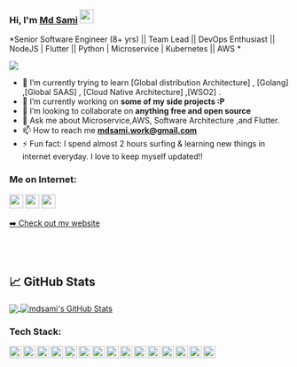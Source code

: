 ### Hi, I'm [Md Sami](https://mdsami.github.io/) <img src="https://media.giphy.com/media/hvRJCLFzcasrR4ia7z/giphy.gif" width="25px">

*Senior Software Engineer (8+ yrs) || Team Lead || DevOps Enthusiast || NodeJS | Flutter || Python | Microservice | Kubernetes || AWS *


![](https://komarev.com/ghpvc/?username=mdsami&color=brightgreen&style=flat)

- 🌱 I’m currently trying to learn [Global distribution Architecture] , [Golang] ,[Global SAAS] , [Cloud Native Architecture] ,[WSO2] .
- 🔭 I’m currently working on **some of my side projects :P**
- 👯 I’m looking to collaborate on **anything free and open source**
- 💬 Ask me about Microservice,AWS, Software Architecture ,and Flutter.
- 📫 How to reach me **mdsami.work@gmail.com**
- ⚡ Fun fact: I spend almost 2 hours surfing & learning new things in internet everyday. I love to keep myself updated!!

### Me on Internet:

<p><a href="https://twitter.com/mdsami5"><img src="https://img.shields.io/badge/twitter-%231DA1F2.svg?&style=for-the-badge&logo=twitter&logoColor=white" height=25></a> <a href="https://www.linkedin.com/in/mdsami55/"><img src="https://img.shields.io/badge/linkedin-%230077B5.svg?&style=for-the-badge&logo=linkedin&logoColor=white" height=25></a> <a href="https://www.instagram.com/mdsami5/"><img src="https://img.shields.io/badge/instagram-%23E4405F.svg?&style=for-the-badge&logo=instagram&logoColor=white" height=25></a> 
<p><a href="https://mdsami.me">➡️ Check out my website</a></p>
<br />
<br />

## &#x1f4c8; GitHub Stats

<a href="https://github.com/mdsami/mdsami">
  <img align="center" src="https://github-readme-stats.vercel.app/api/top-langs/?username=mdsami&hide=java,html&title_color=ffffff&text_color=c9cacc&icon_color=2bbc8a&bg_color=1d1f21" />
</a>
<a href="https://github.com/mdsami/mdsami">
  <img align="center" src="https://github-readme-stats.vercel.app/api?username=mdsami&show_icons=true&line_height=27&count_private=true&title_color=ffffff&text_color=c9cacc&icon_color=2bbc8a&bg_color=1d1f21" alt="mdsami's GitHub Stats" />
</a>


### Tech Stack:
<img align="left" alt="mdsami | pub" width="22px" src="https://cdn.jsdelivr.net/npm/simple-icons@v3/icons/docker.svg" />
<img align="left" alt="mdsami | pub" width="22px" src="https://cdn.jsdelivr.net/npm/simple-icons@v3/icons/amazonaws.svg" />
<img align="left" alt="mdsami | pub" width="22px" src="https://simpleicons.org/icons/nodedotjs.svg" />
<img align="left" alt="mdsami | pub" width="22px" src="https://cdn.jsdelivr.net/npm/simple-icons@v3/icons/postgresql.svg" />
<img align="left" alt="mdsami | pub" width="22px" src="https://cdn.jsdelivr.net/npm/simple-icons@v3/icons/android.svg" />
<img align="left" alt="mdsami | pub" width="22px" src="https://cdn.jsdelivr.net/npm/simple-icons@v3/icons/java.svg" />
<img align="left" alt="mdsami | pub" width="22px" src="https://cdn.jsdelivr.net/npm/simple-icons@v3/icons/kotlin.svg" />
<img align="left" alt="mdsami | pub" width="22px" src="https://cdn.jsdelivr.net/npm/simple-icons@v3/icons/gradle.svg" />
<img align="left" alt="mdsami | pub" width="22px" src="https://cdn.jsdelivr.net/npm/simple-icons@v3/icons/flutter.svg" />
<img align="left" alt="mdsami | pub" width="22px" src="https://cdn.jsdelivr.net/npm/simple-icons@v3/icons/dart.svg" />
<img align="left" alt="mdsami | pub" width="22px" src="https://cdn.jsdelivr.net/npm/simple-icons@v3/icons/jekyll.svg" />
<img align="left" alt="mdsami | pub" width="22px" src="https://cdn.jsdelivr.net/npm/simple-icons@v3/icons/hugo.svg" />
<img align="left" alt="mdsami | pub" width="22px" src="https://cdn.jsdelivr.net/npm/simple-icons@v3/icons/git.svg" />
<img align="left" alt="mdsami | pub" width="22px" src="https://cdn.jsdelivr.net/npm/simple-icons@v3/icons/python.svg" />
<img align="left" alt="mdsami | pub" width="22px" src="https://cdn.jsdelivr.net/npm/simple-icons@v3/icons/figma.svg" />
